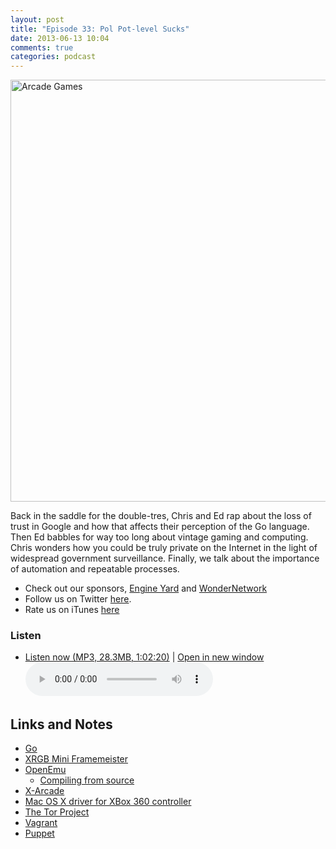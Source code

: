 ```yaml
---
layout: post
title: "Episode 33: Pol Pot-level Sucks"
date: 2013-06-13 10:04
comments: true
categories: podcast
---
```


<a href="http://www.flickr.com/photos/aloha75/4906597152/" title="Arcade Games by Sam Howzit, on Flickr"><img src="http://farm5.staticflickr.com/4117/4906597152_2c68bd997b_b.jpg" width="1024" height="675" alt="Arcade Games"></a>

Back in the saddle for the double-tres, Chris and Ed rap about the loss of trust in Google and how that affects their perception of the Go language. Then Ed babbles for way too long about vintage gaming and computing. Chris wonders how you could be truly private on the Internet in the light of widespread government surveillance. Finally, we talk about the importance of automation and repeatable processes.

* Check out our sponsors, [Engine Yard](http://www.engineyard.com/) and [WonderNetwork](https://wondernetwork.com/)
* Follow us on Twitter [here](https://twitter.com/dev_hell).
* Rate us on iTunes [here](http://itunes.apple.com/us/podcast/dev-hell/id489840699)

### Listen

* <a href="http://devhell.s3.amazonaws.com/ep33-64mono.mp3" rel="enclosure">Listen now (MP3, 28.3MB, 1:02:20)</a> | <a href="/player.html?ep33-64mono.mp3" target="player_win" class="audio-player-popup">Open in new window</a>    
	<audio controls src="http://devhell.s3.amazonaws.com/ep33-64mono.mp3">

## Links and Notes

* [Go](http://golang.org/)
* [XRGB Mini Framemeister](http://www.solarisjapan.com/xrgb-mini-framemeister-compact-up-scaler-unit/)
* [OpenEmu](http://openemu.org/)
	* [Compiling from source](https://github.com/OpenEmu/OpenEmu/wiki/Compiling-From-Source-Guide)
* [X-Arcade](http://www.xgaming.com/)
* [Mac OS X driver for XBox 360 controller](http://tattiebogle.net/index.php/ProjectRoot/Xbox360Controller/OsxDriver)
* [The Tor Project](https://www.torproject.org/)
* [Vagrant](http://www.vagrantup.com/)
* [Puppet](https://puppetlabs.com/)
